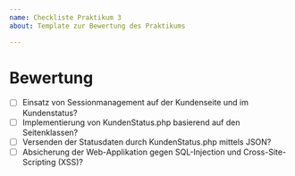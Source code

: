---name: Checkliste Praktikum 3about: Template zur Bewertung des Praktikums---# Bewertung- [ ] Einsatz von Sessionmanagement auf der Kundenseite und im Kundenstatus? - [ ] Implementierung von KundenStatus.php basierend auf den Seitenklassen? - [ ] Versenden der Statusdaten durch KundenStatus.php mittels JSON? - [ ] Absicherung der Web-Applikation gegen SQL-Injection und Cross-Site-Scripting (XSS)? 